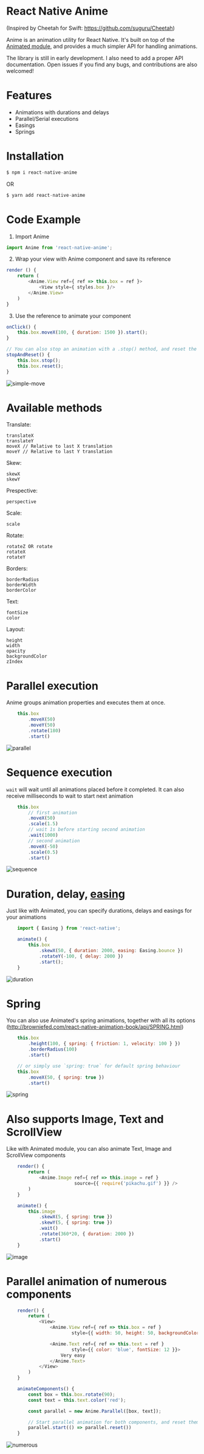 # React Native Anime
(Inspired by Cheetah for Swift: https://github.com/suguru/Cheetah)

Anime is an animation utility for React Native. It's built on top of the [Animated module](https://facebook.github.io/react-native/docs/animated.html), and provides a much simpler API for handling animations.

The library is still in early development. I also need to add a proper API documentation. Open issues if you find any bugs, and contributions are also welcomed!

# Features
* Animations with durations and delays
* Parallel/Serial executions
* Easings
* Springs

# Installation

```javascript
$ npm i react-native-anime
```

OR

```javascript
$ yarn add react-native-anime
```

# Code Example
1. Import Anime

```javascript
import Anime from 'react-native-anime';
```

2. Wrap your view with Anime component and save its reference
```javascript
render () {
    return (
        <Anime.View ref={ ref => this.box = ref }>
            <View style={ styles.box }/>
        </Anime.View>
    )
}
```

3. Use the reference to animate your component
```javascript
onClick() {
    this.box.moveX(100, { duration: 1500 }).start();
}

// You can also stop an animation with a .stop() method, and reset the component's styling with .reset()
stopAndReset() {
    this.box.stop();
    this.box.reset();
}
```

![simple-move](https://zippy.gfycat.com/DistantCluelessCowrie.gif)

# Available methods

Translate:
```
translateX
translateY
moveX // Relative to last X translation
moveY // Relative to last Y translation
```

Skew:
```
skewX
skewY
```

Prespective:
```
perspective
```

Scale:
```
scale
```

Rotate:
```
rotateZ OR rotate
rotateX
rotateY
```

Borders:
```
borderRadius
borderWidth
borderColor
```

Text:
```
fontSize
color
```

Layout:
```
height
width
opacity
backgroundColor
zIndex
```
# Parallel execution
Anime groups animation properties and executes them at once.

```javascript
    this.box
        .moveX(50)
        .moveY(50)
        .rotate(180)
        .start()
```

![parallel](https://zippy.gfycat.com/SecondGlitteringGannet.gif)

# Sequence execution
`wait` will wait until all animations placed before it completed. It can also receive milliseconds to wait to start next animation

```javascript
    this.box
        // first animation
        .moveX(50)
        .scale(1.5)
        // wait 1s before starting second animation
        .wait(1000)
        // second animation
        .moveX(-50)
        .scale(0.5)
        .start()
```

![sequence](https://zippy.gfycat.com/IlliterateFreeArchaeocete.gif)

# Duration, delay, [easing](https://github.com/facebook/react-native/blob/master/Libraries/Animated/src/Easing.js)
Just like with Animated, you can specify durations, delays and easings for your animations

```javascript
    import { Easing } from 'react-native';

    animate() {
        this.box
            .skewX(50, { duration: 2000, easing: Easing.bounce })
            .rotateY(-100, { delay: 2000 })
            .start();
    }
```

![duration](https://zippy.gfycat.com/JauntySmartIrukandjijellyfish.gif)

# Spring
You can also use Animated's spring animations, together with all its options (http://browniefed.com/react-native-animation-book/api/SPRING.html)

```javascript
    this.box
        .height(100, { spring: { friction: 1, velocity: 100 } })
        .borderRadius(100)
        .start()

    // or simply use `spring: true` for default spring behaviour
    this.box
        .moveX(50, { spring: true })
        .start()
```

![spring](https://zippy.gfycat.com/HonoredWastefulBeaver.gif)

# Also supports Image, Text and ScrollView
Like with Animated module, you can also animate Text, Image and ScrollView components

```javascript
    render() {
        return (
            <Anime.Image ref={ ref => this.image = ref }
                         source={{ require('pikachu.gif') }} />
        )
    }

    animate() {
        this.image
            .skewX(5, { spring: true })
            .skewY(5, { spring: true })
            .wait()
            .rotate(360*20, { duration: 2000 })
            .start()
    }
```

![image](https://thumbs.gfycat.com/LawfulSpiritedCornsnake-size_restricted.gif)

# Parallel animation of numerous components

```javascript
    render() {
        return (
            <View>
            	<Anime.View ref={ ref => this.box = ref }
            		    style={{ width: 50, height: 50, backgroundColor: 'blue' }}/>

            	<Anime.Text ref={ ref => this.text = ref }
            		    style={{ color: 'blue', fontSize: 12 }}>
            		Very easy
            	</Anime.Text>
            </View>
        )
    }

    animateComponents() {
        const box = this.box.rotate(90);
        const text = this.text.color('red');

        const parallel = new Anime.Parallel([box, text]);

        // Start parallel animation for both components, and reset them both when it ends
        parallel.start(() => parallel.reset())
    }
```

![numerous](https://zippy.gfycat.com/SlimyTinyFiddlercrab.gif)